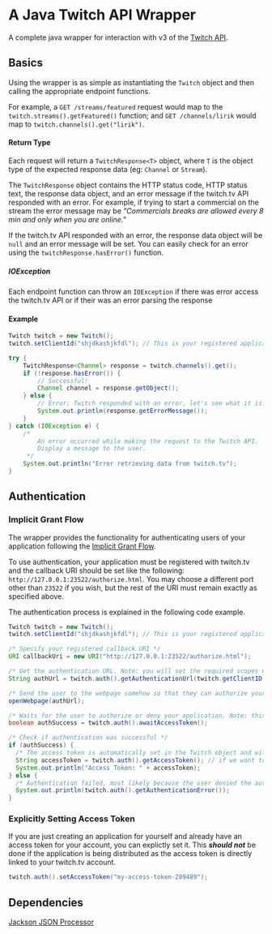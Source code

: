 # A Java Twitch API Wrapper
A complete java wrapper for interaction with v3 of the [Twitch API](https://github.com/justintv/Twitch-API).

## Basics

Using the wrapper is as simple as instantiating the `Twitch` object and then calling the appropriate endpoint functions.

For example, a `GET /streams/featured` request would map to the `twitch.streams().getFeatured()` function; and `GET /channels/lirik` would map to `twitch.channels().get("lirik")`.

#### Return Type

Each request will return a `TwitchResponse<T>` object, where `T` is the object type of the expected response data (eg: `Channel` or `Stream`).

The `TwitchResponse` object contains the HTTP status code, HTTP status text, the response data object, and an error message if the twitch.tv API responded with an error. For example, if trying to start a commercial on the stream the error message may be _"Commercials breaks are allowed every 8 min and only when you are online."_

If the twitch.tv API responded with an error, the response data object will be `null` and an error message will be set. You can easily check for an error using the `twitchResponse.hasError()` function.

##### IOException

Each endpoint function can throw an `IOException` if there was error access the twitch.tv API or if their was an error parsing the response

#### Example

```java
Twitch twitch = new Twitch();
twitch.setClientId("shjdkashjkfdl"); // This is your registered application's client ID

try {
    TwitchResponse<Channel> response = twitch.channels().get();
    if (!response.hasError()) {
        // Successful!
        Channel channel = response.getObject();
    } else {
        // Error; Twitch responded with an error, let's see what it is.
        System.out.println(response.getErrorMessage());
    }
} catch (IOException e) {
    /*
        An error occurred while making the request to the Twitch API.
        Display a message to the user.
     */
    System.out.println("Error retrieving data from twitch.tv");
}
```

## Authentication

### Implicit Grant Flow

The wrapper provides the functionality for authenticating users of your application following the [Implicit Grant Flow](https://github.com/justintv/Twitch-API/blob/master/authentication.md#implicit-grant-flow). 

To use authentication, your application must be registered with twitch.tv and the callback URI should be set like the following:
`http://127.0.0.1:23522/authorize.html`. You may choose a different port other than `23522` if you wish, but the rest of the URI must remain exactly as specified above.

The authentication process is explained in the following code example.

```java
Twitch twitch = new Twitch();
twitch.setClientId("shjdkashjkfdl"); // This is your registered application's client ID

/* Specify your registered callback URI */
URI callbackUri = new URI("http://127.0.0.1:23522/authorize.html");

/* Get the authentication URL. Note: you will set the required scopes needed here. */
String authUrl = twitch.auth().getAuthenticationUrl(twitch.getClientID(), callbackUri, Scopes.USER_READ, Scopes.CHANNEL_READ);

/* Send the user to the webpage somehow so that they can authorize your application */
openWebpage(authUrl);

/* Waits for the user to authorize or deny your application. Note: this function will block until a response is received! */
boolean authSuccess = twitch.auth().awaitAccessToken();

/* Check if authentication was successful */
if (authSuccess) {
  /* The access token is automatically set in the Twitch object and will be sent with all further API requests! */
  String accessToken = twitch.auth().getAccessToken(); // if we want to explicitly get it for some reason
  System.out.println("Access Token: " + accessToken);
} else {
  /* Authentication failed, most likely because the user denied the authorization request */
  System.out.println(twitch.auth().getAuthenticationError());
}
```

### Explicitly Setting Access Token

If you are just creating an application for yourself and already have an access token for your account, you can explictly set it. This _**should not**_ be done if the application is being distributed as the access token is directly linked to your twitch.tv account.

```java
twitch.auth().setAccessToken("my-access-token-289489");
```

## Dependencies

[Jackson JSON Processor](http://wiki.fasterxml.com/JacksonHome)
